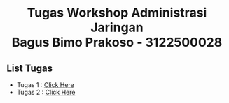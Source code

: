 <h1 style="text-align:center;">Tugas Workshop Administrasi Jaringan <br> Bagus Bimo Prakoso - 3122500028</h1>

## List Tugas
 - Tugas 1 : [Click Here](https://github.com/bagusbimo23/SysAdmin-3122500028/blob/main/Tugas1.md)
 - Tugas 2 : [Click Here](https://github.com/akmalzidani/SysAdmin-3122500019/blob/main/Tugas2.md)
##
